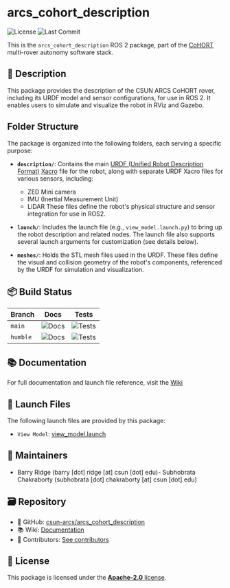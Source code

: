 # arcs_cohort_description

![License](https://img.shields.io/github/license/csun-arcs/arcs_cohort_description)
![Last Commit](https://img.shields.io/github/last-commit/csun-arcs/arcs_cohort_description)

This is the `arcs_cohort_description` ROS 2 package, part of the [CoHORT](https://github.com/csun-arcs/arcs_cohort) multi-rover autonomy software stack.

## 📝 Description

This package provides the description of the CSUN ARCS CoHORT rover, including its URDF model and sensor configurations, for use in ROS 2. It enables users to simulate and visualize the robot in RViz and Gazebo.

## Folder Structure

The package is organized into the following folders, each serving a specific purpose:

- **`description/`**: Contains the main [URDF (Unified Robot Description Format)](https://docs.ros.org/en/jazzy/Tutorials/Intermediate/URDF/URDF-Main.html) [Xacro](https://docs.ros.org/en/ros2_packages/rolling/api/xacro/) file for the robot, along with separate URDF Xacro files for various sensors, including:
  - ZED Mini camera
  - IMU (Inertial Measurement Unit)
  - LiDAR
  These files define the robot's physical structure and sensor integration for use in ROS2.

- **`launch/`**: Includes the launch file (e.g., `view_model.launch.py`) to bring up the robot description and related nodes. The launch file also supports several launch arguments for customization (see details below).

- **`meshes/`**: Holds the STL mesh files used in the URDF. These files define the visual and collision geometry of the robot's components, referenced by the URDF for simulation and visualization.

## 📦 Build Status

| Branch | Docs | Tests |
|--------|------|-------|
| `main` | ![Docs](https://github.com/csun-arcs/arcs_cohort_description/actions/workflows/generate-docs.yml/badge.svg?branch=main) | ![Tests](https://github.com/csun-arcs/arcs_cohort_description/actions/workflows/run-tests.yml/badge.svg?branch=main) |
| `humble` | ![Docs](https://github.com/csun-arcs/arcs_cohort_description/actions/workflows/generate-docs.yml/badge.svg?branch=humble) | ![Tests](https://github.com/csun-arcs/arcs_cohort_description/actions/workflows/run-tests.yml/badge.svg?branch=humble) |

## 📚 Documentation

For full documentation and launch file reference, visit the [Wiki](https://github.com/csun-arcs/arcs_cohort_description/wiki)

## 🚀 Launch Files

The following launch files are provided by this package:

- `View Model`: [view_model.launch](https://github.com/csun-arcs/arcs_cohort_description/wiki/view_model.launch)

## 👥 Maintainers

- Barry Ridge (barry [dot] ridge [at] csun [dot] edu)- Subhobrata Chakraborty (subhobrata [dot] chakraborty [at] csun [dot] edu)
## 🗃️ Repository

- 📁 GitHub: [csun-arcs/arcs_cohort_description](https://github.com/csun-arcs/arcs_cohort_description)
- 📚 Wiki: [Documentation](https://github.com/csun-arcs/arcs_cohort_description/wiki)
- 👥 Contributors: [See contributors](https://github.com/csun-arcs/arcs_cohort_description/graphs/contributors)

## 📄 License

This package is licensed under the [**Apache-2.0** license](https://github.com/csun-arcs/arcs_cohort_description/blob/main/LICENSE).
